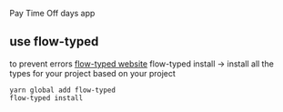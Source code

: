 Pay Time Off days app

## use flow-typed

to prevent errors [flow-typed website](https://github.com/flowtype/flow-typed)
flow-typed install -> install all the types for your project based on your project

```
yarn global add flow-typed
flow-typed install
```
